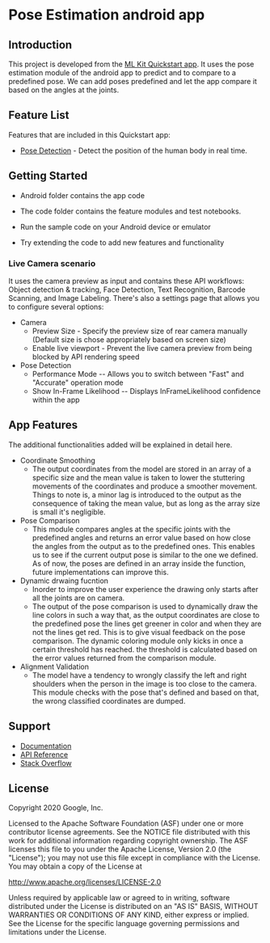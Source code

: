 # Pose Estimation android app

## Introduction

This project is developed from the [ML Kit Quickstart app](https://github.com/googlesamples/mlkit.git). It uses the pose estimation module of the android app to predict and to compare to a predefined pose. We can add poses predefined and let the app compare it based on the angles at the joints. 

## Feature List

Features that are included in this Quickstart app:
* [Pose Detection](https://developers.google.com/ml-kit/vision/pose-detection/android) - Detect the position of the human body in real time.

## Getting Started

* Android folder contains the app code
* The code folder contains the feature modules and test notebooks.

* Run the sample code on your Android device or emulator
* Try extending the code to add new features and functionality

### Live Camera scenario
It uses the camera preview as input and contains these API workflows: Object detection & tracking, Face Detection, Text Recognition, Barcode Scanning, and Image Labeling. There's also a settings page that allows you to configure several options:
* Camera
    * Preview Size - Specify the preview size of rear camera manually (Default size is chose appropriately based on screen size)
    * Enable live viewport - Prevent the live camera preview from being blocked by API rendering speed
* Pose Detection
    * Performance Mode -- Allows you to switch between "Fast" and "Accurate" operation mode
    * Show In-Frame Likelihood -- Displays InFrameLikelihood confidence within the app

## App Features
The additional functionalities added will be explained in detail here.
* Coordinate Smoothing
    * The output coordinates from the model are stored in an array of a specific size and the mean value is taken to lower the stuttering movements of the coordinates and produce a smoother movement. Things to note is, a minor lag is introduced to the output as the consequence of taking the mean value, but as long as the array size is small it's negligible.
* Pose Comparison
    * This module compares angles at the specific joints with the predefined angles and returns an error value based on how close the angles from the output as to the predefined ones. This enables us to see if the current output pose is similar to the one we defined. As of now, the poses are defined in an array inside the function, future implementations can improve this.
* Dynamic drwaing fucntion
    * Inorder to improve the user experience the drawing only starts after all the joints are on camera.
    * The output of the pose comparison is used to dynamically draw the line colors in such a way that, as the output coordinates are close to the predefined pose the lines get greener in color and when they are not the lines get red. This is to give visual feedback on the pose comparison. The dynamic coloring module only kicks in once a certain threshold has reached. the threshold is calculated based on the error values returned from the comparison module.
* Alignment Validation
    * The model have a tendency to wrongly classify the left and right shoulders when the person in the image is too close to the camera. This module checks with the pose that's defined and based on that, the wrong classified coordinates are dumped. 


## Support

* [Documentation](https://developers.google.com/ml-kit/guides)
* [API Reference](https://developers.google.com/ml-kit/reference/android)
* [Stack Overflow](https://stackoverflow.com/questions/tagged/google-mlkit)

## License

Copyright 2020 Google, Inc.

Licensed to the Apache Software Foundation (ASF) under one or more contributor
license agreements.  See the NOTICE file distributed with this work for
additional information regarding copyright ownership.  The ASF licenses this
file to you under the Apache License, Version 2.0 (the "License"); you may not
use this file except in compliance with the License.  You may obtain a copy of
the License at

  http://www.apache.org/licenses/LICENSE-2.0

Unless required by applicable law or agreed to in writing, software
distributed under the License is distributed on an "AS IS" BASIS, WITHOUT
WARRANTIES OR CONDITIONS OF ANY KIND, either express or implied.  See the
License for the specific language governing permissions and limitations under
the License.